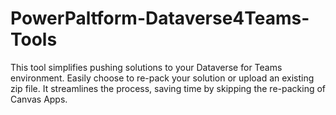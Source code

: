 # PowerPaltform-Dataverse4Teams-Tools
This tool simplifies pushing solutions to your Dataverse for Teams environment. Easily choose to re-pack your solution or upload an existing zip file. It streamlines the process, saving time by skipping the re-packing of Canvas Apps.
